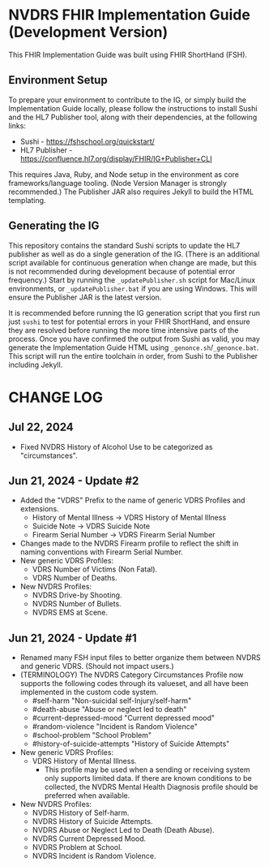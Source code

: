 # NVDRS FHIR Implementation Guide (Development Version)

This FHIR Implementation Guide was built using FHIR ShortHand (FSH).

## Environment Setup

To prepare your environment to contribute to the IG, or simply build the Implementation Guide locally, please follow the instructions to install Sushi and the HL7 Publisher tool, along with their dependencies, at the following links:

* Sushi - https://fshschool.org/quickstart/
* HL7 Publisher - https://confluence.hl7.org/display/FHIR/IG+Publisher+CLI

This requires Java, Ruby, and Node setup in the environment as core frameworks/language tooling. (Node Version Manager is strongly recommended.) The Publisher JAR also requires Jekyll to build the HTML templating. 

## Generating the IG

This repository contains the standard Sushi scripts to update the HL7 publisher as well as do a single generation of the IG. (There is an additional script available for continuous generation when change are made, but this is not recommended during development because of potential error frequency.) Start by running the `_updatePublisher.sh` script for Mac/Linux environments, or `_updatePublisher.bat` if you are using Windows. This will ensure the Publisher JAR is the latest version.

It is recommended before running the IG generation script that you first run just `sushi` to test for potential errors in your FHIR ShortHand, and ensure they are resolved before running the more time intensive parts of the process. Once you have confirmed the output from Sushi as valid, you may generate the Implementation Guide HTML using `_genonce.sh`/`_genonce.bat`. This script will run the entire toolchain in order, from Sushi to the Publisher including Jekyll.

# CHANGE LOG

## Jul 22, 2024
* Fixed NVDRS History of Alcohol Use to be categorized as "circumstances".

## Jun 21, 2024 - Update #2
* Added the "VDRS" Prefix to the name of generic VDRS Profiles and extensions.
    * History of Mental Illness -> VDRS History of Mental Illness
    * Suicide Note -> VDRS Suicide Note
    * Firearm Serial Number -> VDRS Firearm Serial Number
* Changes made to the NVDRS Firearm profile to reflect the shift in naming conventions with Firearm Serial Number.
* New generic VDRS Profiles:
    * VDRS Number of Victims (Non Fatal).
    * VDRS Number of Deaths.
* New NVDRS Profiles:
    * NVDRS Drive-by Shooting.
    * NVDRS Number of Bullets.
    * NVDRS EMS at Scene.

## Jun 21, 2024 - Update #1
* Renamed many FSH input files to better organize them between NVDRS and generic VDRS. (Should not impact users.)
* (TERMINOLOGY) The NVDRS Category Circumstances Profile now supports the following codes through its valueset, and all have been implemented in the custom code system.
    * #self-harm "Non-suicidal self-Injury/self-harm"
    * #death-abuse "Abuse or neglect led to death"
    * #current-depressed-mood "Current depressed mood"
    * #random-violence "Incident is Random Violence"
    * #school-problem "School Problem"
    * #history-of-suicide-attempts "History of Suicide Attempts"
* New generic VDRS Profiles:
    * VDRS History of Mental Illness.
        * This profile may be used when a sending or receiving system only supports limited data. If there are known conditions to be collected, the NVDRS Mental Health Diagnosis profile should be preferred when available.
* New NVDRS Profiles:
    * NVDRS History of Self-harm.
    * NVDRS History of Suicide Attempts.
    * NVDRS Abuse or Neglect Led to Death (Death Abuse).
    * NVDRS Current Depressed Mood.
    * NVDRS Problem at School.
    * NVDRS Incident is Random Violence.